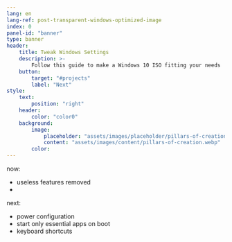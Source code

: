 ```yaml
---
lang: en
lang-ref: post-transparent-windows-optimized-image
index: 0
panel-id: "banner"
type: banner
header:
    title: Tweak Windows Settings
    description: >-
        Follow this guide to make a Windows 10 ISO fitting your needs
    button:
        target: "#projects"
        label: "Next"
style:
    text:
        position: "right"
    header:
        color: "color0"
    background:
        image:
            placeholder: "assets/images/placeholder/pillars-of-creation.webp"
            content: "assets/images/content/pillars-of-creation.webp"
        color:
---
```

now:
- useless features removed
- 
next:
- power configuration
- start only essential apps on boot
- keyboard shortcuts
